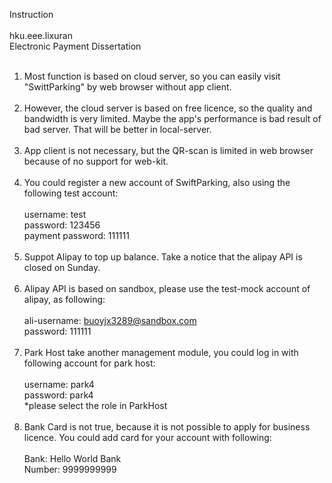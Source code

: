 Instruction
<br><br>
hku.eee.lixuran<br>
Electronic Payment Dissertation
<br><br>
1. Most function is based on cloud server, so you can easily visit "SwittParking" by web browser without app client.
<br><br>
2. However, the cloud server is based on free licence, so the quality and bandwidth is very limited. Maybe the app's performance is bad result of bad server. That will be better in local-server.
<br><br>
3. App client is not necessary, but the QR-scan is limited in web browser because of no support for web-kit.
<br><br>
4. You could register a new account of SwiftParking, also using the following test account:
<br><br>
username: test<br>
password: 123456<br>
payment password: 111111
<br><br>
5. Suppot Alipay to top up balance. Take a notice that the alipay API is closed on Sunday.
<br><br>
6. Alipay API is based on sandbox, please use the test-mock account of alipay, as following:
<br><br>
ali-username: buoyjx3289@sandbox.com<br>
password: 111111
<br><br>
7. Park Host take another management module, you could log in with following account for park host:
<br><br>
username: park4<br>
password: park4<br>
*please select the role in ParkHost
<br><br>
8. Bank Card is not true, because it is not possible to apply for business licence. You could add card for your account with following:
<br><br>
Bank: Hello World Bank<br>
Number: 9999999999
